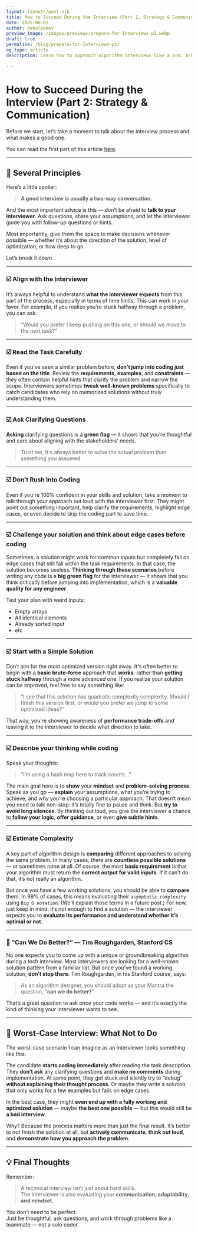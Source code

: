 ```yaml
---
layout: layouts/post.njk
title: How to Succeed During the Interview (Part 2, Strategy & Communication)
date: 2025-06-03
author: dakolpakov
preview_image: /images/previews/prepare-for-Interviews-p2.webp
draft: true
permalink: /blog/prepare-for-Interviews-p2/
og_type: article
description: Learn how to approach algorithm interviews like a pro. Ask the right questions, communicate clearly, think out loud, and handle edge cases with confidence.

---
```


# How to Succeed During the Interview (Part 2: Strategy & Communication)

Before we start, let’s take a moment to talk about the interview process and what makes a good one.

You can read the first part of this article [here](/blog/prepare-for-Interviews-p1/).


---

## 🧭 Several Principles

Here’s a little spoiler:
> **A good interview is usually a two-way conversation.**

And the most important advice is this — don’t be afraid to **talk to your interviewer**.
Ask questions, share your assumptions, and let the interviewer guide you with follow-up questions or hints.

Most importantly, give them the space to make decisions whenever possible — whether it’s about the direction of the solution, level of optimization, or how deep to go.


Let’s break it down.

---

### ☑️ Align with the Interviewer

It’s always helpful to understand **what the interviewer expects** from this part of the process, especially in terms of time limits.
This can work in your favor.
For example, if you realize you're stuck halfway through a problem, you can ask:

> “Would you prefer I keep pushing on this one, or should we move to the next task?”

---

### ☑️ Read the Task Carefully

Even if you’ve seen a similar problem before, **don’t jump into coding just based on the title**.
Review the **requirements**, **examples**, and **constraints** — they often contain helpful hints that clarify the problem and narrow the scope.
Interviewers sometimes **tweak well-known problems** specifically to catch candidates who rely on memorized solutions without truly understanding them.

---

### ☑️ Ask Clarifying Questions

**Asking** clarifying questions is a **green flag** — it shows that you’re thoughtful and care about aligning with the stakeholders’ needs.

> Trust me, It's always better to solve the actual problem than something you assumed.

---

### ☑️ Don’t Rush Into Coding

Even if you're 100% confident in your skills and solution, take a moment to talk through your approach out loud with the interviewer first.
They might point out something important, help clarify the requirements, highlight edge cases, or even decide to skip the coding part to save time.

---

### ☑️ Challenge your solution and think about edge cases before coding

Sometimes, a solution might work for common inputs but completely fail on edge cases that still fall within the task requirements.
In that case, the solution becomes useless.
**Thinking through these scenarios** before writing any code is a **big green flag** for the interviewer — it shows that you think critically before jumping into implementation, which is a **valuable quality for any engineer**.

Test your plan with weird inputs:
- Empty arrays
- All identical elements
- Already sorted input
- etc

---

### ☑️ Start with a Simple Solution

Don’t aim for the most optimized version right away.
It's often better to begin with a **basic brute-force** approach that **works**, rather than **getting stuck halfway** through a more advanced one.
If you realize your solution can be improved, feel free to say something like:

> “I see that this solution has quadratic complexity complexity. Should I finish this version first, or would you prefer we jump to some optimized ideas?”

That way, you're showing awareness of **performance trade-offs** and leaving it to the interviewer to decide what direction to take.

---

### ☑️ Describe your thinking while coding

Speak your thoughts:
> “I’m using a hash map here to track counts...”

The main goal here is to **show** your **mindset** and **problem-solving process**.
Speak as you go — **explain** your assumptions, what you’re trying to achieve, and why you’re choosing a particular approach.
That doesn’t mean you need to talk non-stop: it’s totally fine to pause and think. But **try to avoid long silences**.
By thinking out loud, you give the interviewer a chance to **follow your logic**, **offer guidance**, or even **give subtle hints**.

---

### ☑️ Estimate Complexity

A key part of algorithm design is **comparing** different approaches to solving the same problem. 
In many cases, there are **countless possible solutions** — or sometimes none at all.
Of course, the most **basic requirement** is that your algorithm must return the **correct output for valid inputs**.
If it can’t do that, it’s not really an algorithm.

But once you have a few working solutions, you should be able to **compare** them.
In 99% of cases, this means evaluating their `asymptotic complexity` using `Big O notation`.
(We’ll explain those terms in a future post.) 
For now, just keep in mind: it’s not enough to find a solution — the interviewer expects you to **evaluate its performance and understand whether it’s optimal or not**.


---

### 🧠 “Can We Do Better?” — Tim Roughgarden, Stanford CS

No one expects you to come up with a unique or groundbreaking algorithm during a tech interview.
Most interviewers are looking for a well-known solution pattern from a familiar list.
But once you’ve found a working solution, **don’t stop there**.
Tim Roughgarden, in his Stanford course, says:
> As an algorithm designer, you should adopt as your Mantra the question, “**can we do better?**”

That’s a great question to ask once your code works — and it’s exactly the kind of thinking your interviewer wants to see.

---

## 🚩 Worst-Case Interview: What Not to Do

The worst-case scenario I can imagine as an interviewer looks something like this:

The candidate **starts coding immediately** after reading the task description.
They **don’t ask** any clarifying questions and **make no comments** during implementation.
At some point, they get stuck and silently try to “debug” **without explaining their thought process**.
Or maybe they write a solution that only works for a few examples but fails on edge cases.

In the best case, they might **even end up with a fully working and optimized solution** — maybe **the best one possible** — but this would still be **a bad interview**.

Why? Because the process matters more than just the final result. It’s better to not finish the solution at all, but **actively communicate**, **think out loud**, and **demonstrate how you approach the problem**.

---

## 💡 Final Thoughts

Remember:
> A technical interview isn’t just about hard skills.  
> The interviewer is also evaluating your **communication, adaptability, and mindset**.


You don’t need to be perfect.  
Just be thoughtful, ask questions, and work through problems like a teammate — not a solo coder.

